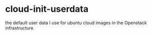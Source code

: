 cloud-init-userdata
===================

the default user data I use for ubuntu cloud images in the Openstack infrastructure
